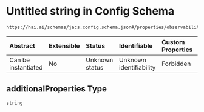 # Untitled string in Config Schema

```txt
https://hai.ai/schemas/jacs.config.schema.json#/properties/observability/properties/metrics/properties/destination/oneOf/0/properties/headers/additionalProperties
```



| Abstract            | Extensible | Status         | Identifiable            | Custom Properties | Additional Properties | Access Restrictions | Defined In                                                                                |
| :------------------ | :--------- | :------------- | :---------------------- | :---------------- | :-------------------- | :------------------ | :---------------------------------------------------------------------------------------- |
| Can be instantiated | No         | Unknown status | Unknown identifiability | Forbidden         | Allowed               | none                | [jacs.config.schema.json\*](../../schemas/jacs.config.schema.json "open original schema") |

## additionalProperties Type

`string`
